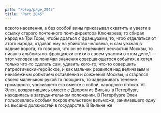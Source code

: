 ```yaml
---
path: "/blog/page_2045"
title: "Part 2045"
---
```


вского населения, а без особой вины приказывал схватить и увезти в ссылку старого почтенного почт-директора Ключарева; то сбирал народ на Три Горы, чтобы драться с французами, то, чтоб отделаться от этого народа, отдавал ему на убийство человека, и сам уезжал в задние ворота; то говорил, что он не переживет несчастия Москвы, то писал в альбомы по-французски стихи о своем участии в этом деле,1 — этот человек не понимал значения совершающегося события, а хотел только что-то сделать сам, удивить кого-то, что-то совершить патриотически-геройское, и как мальчик резвился над величавым и неизбежным событием оставления и сожжения Москвы, и старался своею маленькою рукой то поощрить, то задерживать течение громадного, уносившего его вместе с собой, народного потока.
VI.
Элен, возвратившись вместе с Двором из Вильны в Петербург, находилась в затруднительном положении.
В Петербурге Элен пользовалась особым покровительством вельможи, занимавшего одну из высших должностей в государстве. В Вильне же

